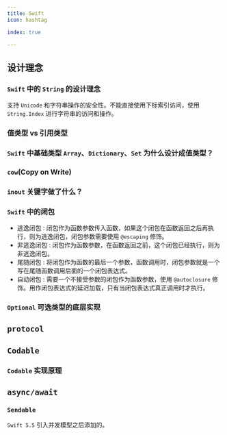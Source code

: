 ```yaml
---
title: Swift
icon: hashtag

index: true

---
```


<!-- more -->

## 设计理念

### `Swift` 中的 `String` 的设计理念

  支持 `Unicode` 和字符串操作的安全性。不能直接使用下标索引访问，使用 `String.Index` 进行字符串的访问和操作。

### 值类型 vs 引用类型

### `Swift` 中基础类型 `Array`、`Dictionary`、`Set` 为什么设计成值类型？

### `cow`(Copy on Write)

### `inout` 关键字做了什么？

### `Swift` 中的闭包

  * 逃逸闭包 : 闭包作为函数参数传入函数，如果这个闭包在函数返回之后再执行，则为逃逸闭包，闭包参数需要使用 `@escaping` 修饰。
  * 非逃逸闭包 : 闭包作为函数参数，在函数返回之前，这个闭包已经执行，则为非逃逸闭包。
  * 尾随闭包 : 将闭包作为函数的最后一个参数，函数调用时，闭包参数就是一个写在尾随函数调用后面的一个闭包表达式。
  * 自动闭包 : 需要一个不接受参数的闭包作为函数参数，使用 `@autoclosure` 修饰。用作闭包表达式的延迟加载，只有当闭包表达式真正调用时才执行。

### `Optional` 可选类型的底层实现

## `protocol`

## `Codable`

### `Codable` 实现原理

## `async/await`

### `Sendable` 

  `Swift 5.5` 引入并发模型之后添加的。